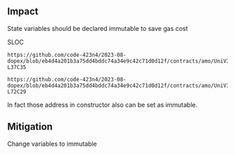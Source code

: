 ## Impact
State variables should be declared immutable to save gas cost

SLOC
```
https://github.com/code-423n4/2023-08-dopex/blob/eb4d4a201b3a75dd4bddc74a34e9c42c71d0d12f/contracts/amo/UniV3LiquidityAmo.sol#L35C1-L37C35

https://github.com/code-423n4/2023-08-dopex/blob/eb4d4a201b3a75dd4bddc74a34e9c42c71d0d12f/contracts/amo/UniV3LiquidityAmo.sol#L69C1-L72C29
```
In fact those address in constructor also can be set as immutable.

## Mitigation
Change variables to immutable